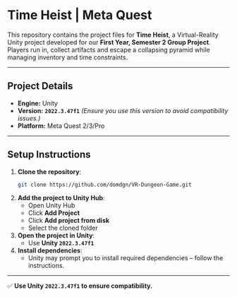 # Time Heist | Meta Quest

This repository contains the project files for **Time Heist**, a Virtual-Reality Unity project developed for our **First Year, Semester 2 Group Project**.
Players run in, collect artifacts and escape a collapsing pyramid while managing inventory and time constraints.

---

## Project Details
- **Engine:** Unity
- **Version:** **`2022.3.47f1`** *(Ensure you use this version to avoid compatibility issues.)*
- **Platform:** Meta Quest 2/3/Pro

---

## Setup Instructions

1. **Clone the repository**:
   ```sh
   git clone https://github.com/domdgn/VR-Dungeon-Game.git
   ```
2. **Add the project to Unity Hub**:
   - Open Unity Hub
   - Click **Add Project**
   - Click **Add project from disk**
   - Select the cloned folder
3. **Open the project in Unity**:
   - Use **Unity `2022.3.47f1`**
4. **Install dependencies**:
   - Unity may prompt you to install required dependencies – follow the instructions.

---

✅ **Use Unity `2022.3.47f1` to ensure compatibility.**
